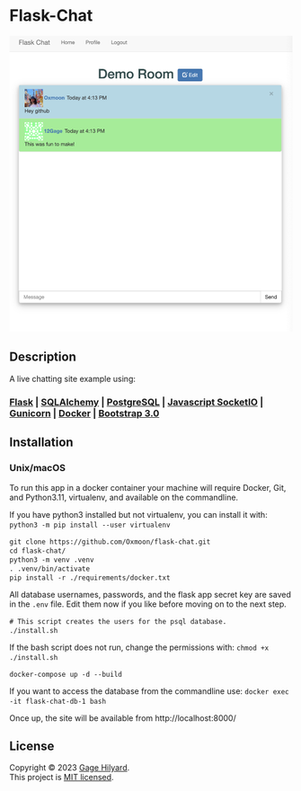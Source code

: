 # Flask-Chat

![](https://github.com/Oxmoon/flask-chat/blob/main/images/Screenshot.png?raw=true)

## Description
A live chatting site example using:

### [Flask](https://flask.palletsprojects.com/en/3.0.x/) | [SQLAlchemy](https://docs.sqlalchemy.org/en/20/index.html) | [PostgreSQL](https://www.postgresql.org/) | [Javascript SocketIO](https://socket.io/docs/v4/) | [Gunicorn](https://gunicorn.org/) | [Docker](https://www.docker.com/) | [Bootstrap 3.0](https://getbootstrap.com/docs/3.3/)

## Installation

### Unix/macOS
To run this app in a docker container your machine will require Docker, Git, and Python3.11, virtualenv, and  available on the commandline.

If you have python3 installed but not virtualenv, you can install it with: `python3 -m pip install --user virtualenv`

````
git clone https://github.com/Oxmoon/flask-chat.git
cd flask-chat/
python3 -m venv .venv
. .venv/bin/activate
pip install -r ./requirements/docker.txt
````
All database usernames, passwords, and the flask app secret key are saved in the `.env` file. Edit them now if you like before moving on to the next step.

````
# This script creates the users for the psql database.
./install.sh
````

If the bash script does not run, change the permissions with: `chmod +x ./install.sh`

````
docker-compose up -d --build
````

If you want to access the database from the commandline use: `docker exec -it flask-chat-db-1 bash`

Once up, the site will be available from http://localhost:8000/


## License
Copyright © 2023 [Gage Hilyard](https://github.com/Oxmoon/).  
This project is [MIT licensed](LICENSE.md).